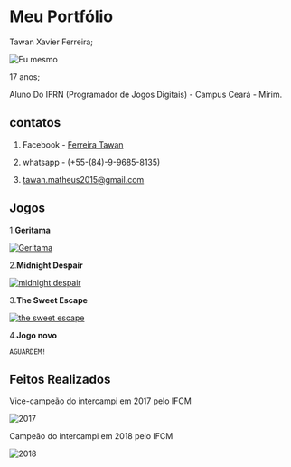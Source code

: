 # Meu Portfólio

Tawan Xavier Ferreira; 

![Eu mesmo](perfil2.jpg)

17 anos;

Aluno Do IFRN (Programador de Jogos Digitais) - Campus Ceará - Mirim. 

## contatos 

1. Facebook - <a href="https://www.facebook.com/tawan.silva.549" target="_blank"> Ferreira Tawan </a>

2. whatsapp - (+55-(84)-9-9685-8135)

3. tawan.matheus2015@gmail.com

## Jogos
 
 1.**Geritama**
 
   <a href="https://tawanferreira10.github.io/geritama/" target="_blank"> ![Geritama](personagem1-sheet2.png) </a>

2.**Midnight Despair**
   
  <a href="Scarlleon.github.io/MidnightDespair/" target="_blank"> ![midnight despair](MDS.png) </a>
   
 3.**The Sweet Escape**
 
 <a href="https://ruanaffff.github.io/DOCEFUGA/" target="_blank"> ![the sweet escape](TSE.png) </a> 
 
 4.**Jogo novo**
    
    AGUARDEM! 
    

## Feitos Realizados
 
 Vice-campeão do intercampi em 2017 pelo IFCM
 
 ![2017](2017.jpg)
 
 Campeão do intercampi em 2018 pelo IFCM
 
 ![2018](2018.jpg)
